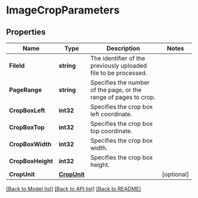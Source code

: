 # ImageCropParameters

## Properties

Name | Type | Description | Notes
------------ | ------------- | ------------- | -------------
**FileId** | **string** | The identifier of the previously uploaded file to be processed. | 
**PageRange** | **string** | Specifies the number of the page, or the range of pages to crop. | 
**CropBoxLeft** | **int32** | Specifies the crop box left coordinate. | 
**CropBoxTop** | **int32** | Specifies the crop box top coordinate. | 
**CropBoxWidth** | **int32** | Specifies the crop box width. | 
**CropBoxHeight** | **int32** | Specifies the crop box height. | 
**CropUnit** | [**CropUnit**](CropUnit.md) |  | [optional] 

[[Back to Model list]](../README.md#documentation-for-models) [[Back to API list]](../README.md#documentation-for-api-endpoints) [[Back to README]](../README.md)


